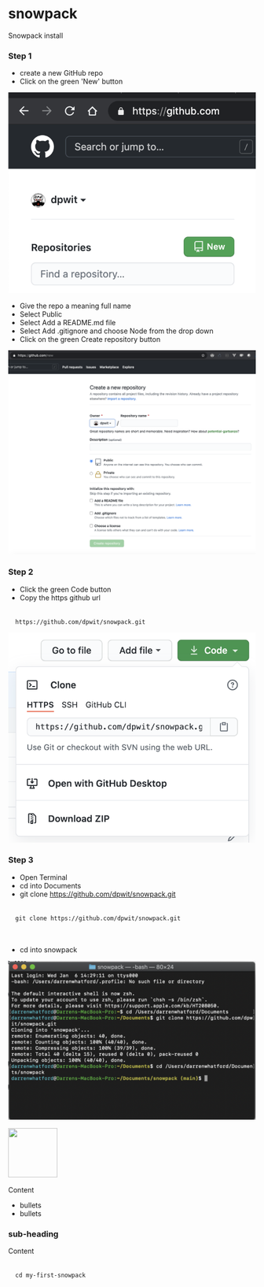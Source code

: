 # snowpack
Snowpack install

### Step 1 
- create a new GitHub repo
- Click on the green 'New' button

![New GitHub repo](github-repo-new.png)

- Give the repo a meaning full name 
- Select Public
- Select Add a README.md file
- Select Add .gitignore and choose Node from the drop down
- Click on the green Create repository button

![Create GitHub repo](github-repo-create.png)

### Step 2

- Click the green Code button
- Copy the https github url

<code>
  https://github.com/dpwit/snowpack.git
</code>

![Copy GitHub repo url](github-repo-copy.png)

### Step 3

- Open Terminal
- cd into Documents
- git clone https://github.com/dpwit/snowpack.git

<code>
  git clone https://github.com/dpwit/snowpack.git
</code>
<br>
<br>

- cd into snowpack

![Clone GitHub repo url](github-repo-clone.png)

<img src="https://github-repo-clone.png" width="100" height="100">



Content

+ bullets
+ bullets

### sub-heading 

Content

<code>
  cd my-first-snowpack
</code>

